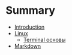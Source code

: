 # Summary

* [Introduction](README.md)
* [Linux](linux/README.md)
   * [Terminal основы](linux/terminal/README.md)
* [Markdown](markdown/README.md)

